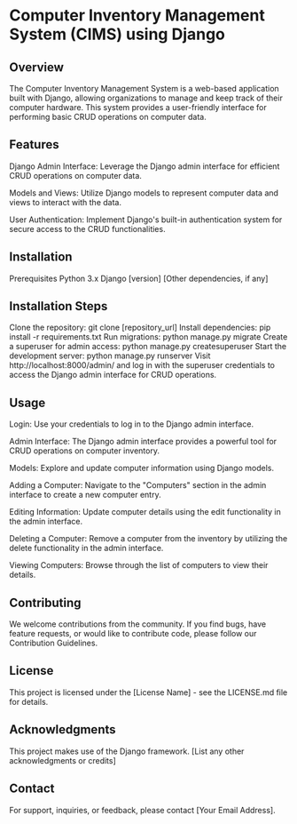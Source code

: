 # Computer Inventory Management System (CIMS) using Django
## Overview
The Computer Inventory Management System is a web-based application built with Django, allowing organizations to manage and keep track of their computer hardware. This system provides a user-friendly interface for performing basic CRUD operations on computer data.

## Features
Django Admin Interface: Leverage the Django admin interface for efficient CRUD operations on computer data.

Models and Views: Utilize Django models to represent computer data and views to interact with the data.

User Authentication: Implement Django's built-in authentication system for secure access to the CRUD functionalities.

## Installation
Prerequisites
Python 3.x
Django [version]
[Other dependencies, if any]
## Installation Steps
Clone the repository: git clone [repository_url]
Install dependencies: pip install -r requirements.txt
Run migrations: python manage.py migrate
Create a superuser for admin access: python manage.py createsuperuser
Start the development server: python manage.py runserver
Visit http://localhost:8000/admin/ and log in with the superuser credentials to access the Django admin interface for CRUD operations.

## Usage
Login: Use your credentials to log in to the Django admin interface.

Admin Interface: The Django admin interface provides a powerful tool for CRUD operations on computer inventory.

Models: Explore and update computer information using Django models.

Adding a Computer: Navigate to the "Computers" section in the admin interface to create a new computer entry.

Editing Information: Update computer details using the edit functionality in the admin interface.

Deleting a Computer: Remove a computer from the inventory by utilizing the delete functionality in the admin interface.

Viewing Computers: Browse through the list of computers to view their details.

## Contributing
We welcome contributions from the community. If you find bugs, have feature requests, or would like to contribute code, please follow our Contribution Guidelines.

## License
This project is licensed under the [License Name] - see the LICENSE.md file for details.

## Acknowledgments
This project makes use of the Django framework.
[List any other acknowledgments or credits]
## Contact
For support, inquiries, or feedback, please contact [Your Email Address].

